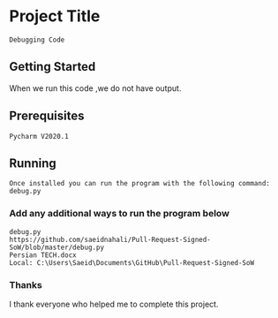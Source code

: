 # Project Title
```
Debugging Code
```
## Getting Started


When we run this code ,we do not have output.



## Prerequisites
```
Pycharm V2020.1
```

## Running
```
Once installed you can run the program with the following command:
debug.py
```

### Add any additional ways to run the program below

```
debug.py
https://github.com/saeidnahali/Pull-Request-Signed-SoW/blob/master/debug.py
Persian TECH.docx
Local: C:\Users\Saeid\Documents\GitHub\Pull-Request-Signed-SoW
```
### Thanks
I thank everyone who helped me to complete this project.
